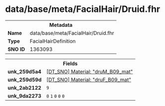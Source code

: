 <h1>data/base/meta/FacialHair/Druid.fhr</h1><table><tr><th colspan="100%">Metadata</th></tr><tr><td><b>Name</b></td><td>data/base/meta/FacialHair/Druid.fhr</td></tr><tr><td><b>Type</b></td><td>FacialHairDefinition</td></tr><tr><td><b>SNO ID</b></td><td>1363093</td></tr></table>

<table><tr><th colspan="100%">Fields</th></tr><tr><td><b>unk_259d5a4</b></td><td><a href="..\Material\druM_B09_mat.mat">[DT_SNO] Material: "druM_B09_mat"</a></td></tr><tr><td><b>unk_259d59d</b></td><td><a href="..\Material\druF_B09_mat.mat">[DT_SNO] Material: "druF_B09_mat"</a></td></tr><tr><td><b>unk_2ab2122</b></td><td><code>9</code></td></tr><tr><td><b>unk_9da2273</b></td><td><code>0</code>
<code>1</code>
<code>0</code>
<code>0</code>
<code>0</code>
</td></tr></table>

